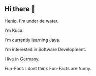 ## Hi there 👋

Henlo, I'm under de water. 

I'm Kuca.

I'm currently learning Java.

I'm interested in Software Development.

I live in Germany. 

Fun-Fact: I dont think Fun-Facts are funny. 

